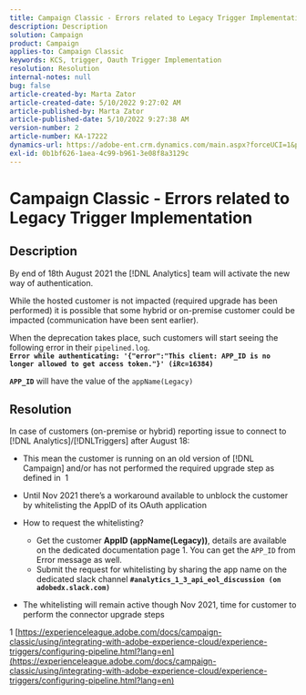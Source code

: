 ```yaml
---
title: Campaign Classic - Errors related to Legacy Trigger Implementation
description: Description
solution: Campaign
product: Campaign
applies-to: Campaign Classic
keywords: KCS, trigger, Oauth Trigger Implementation
resolution: Resolution
internal-notes: null
bug: false
article-created-by: Marta Zator
article-created-date: 5/10/2022 9:27:02 AM
article-published-by: Marta Zator
article-published-date: 5/10/2022 9:27:38 AM
version-number: 2
article-number: KA-17222
dynamics-url: https://adobe-ent.crm.dynamics.com/main.aspx?forceUCI=1&pagetype=entityrecord&etn=knowledgearticle&id=4ba79854-43d0-ec11-a7b5-00224809c101
exl-id: 0b1bf626-1aea-4c99-b961-3e08f8a3129c
---
```

# Campaign Classic - Errors related to Legacy Trigger Implementation

## Description


By end of 18th August 2021 the [!DNL Analytics] team will activate the new way of authentication.

While the hosted customer is not impacted (required upgrade has been performed) it is possible that some hybrid or on-premise customer could be impacted (communication have been sent earlier).

When the deprecation takes place, such customers will start seeing the following error in their `pipelined.log`.
<b>`Error while authenticating: '{"error":"This client: APP_ID is no longer allowed to get access token."}' (iRc=16384)`</b>

<b>`APP_ID`</b> will have the value of the `appName(Legacy)`


## Resolution


In case of customers (on-premise or hybrid) reporting issue to connect to [!DNL Analytics]/[!DNLTriggers] after August 18:

- This mean the customer is running on an old version of [!DNL Campaign] and/or has not performed the required upgrade step as defined in  1
- Until Nov 2021 there’s a workaround available to unblock the customer by whitelisting the AppID of its OAuth application
- How to request the whitelisting?

   - Get the customer <b>AppID (appName(Legacy))</b>, details are available on the dedicated documentation page 1. You can get the `APP_ID` from Error message as well.
   - Submit the request for whitelisting by sharing the app name on the dedicated slack channel <b>`#analytics_1_3_api_eol_discussion (on adobedx.slack.com)`</b>
- The whitelisting will remain active though Nov 2021, time for customer to perform the connector upgrade steps


1 [https://experienceleague.adobe.com/docs/campaign-classic/using/integrating-with-adobe-experience-cloud/experience-triggers/configuring-pipeline.html?lang=en](https://experienceleague.adobe.com/docs/campaign-classic/using/integrating-with-adobe-experience-cloud/experience-triggers/configuring-pipeline.html?lang=en)
